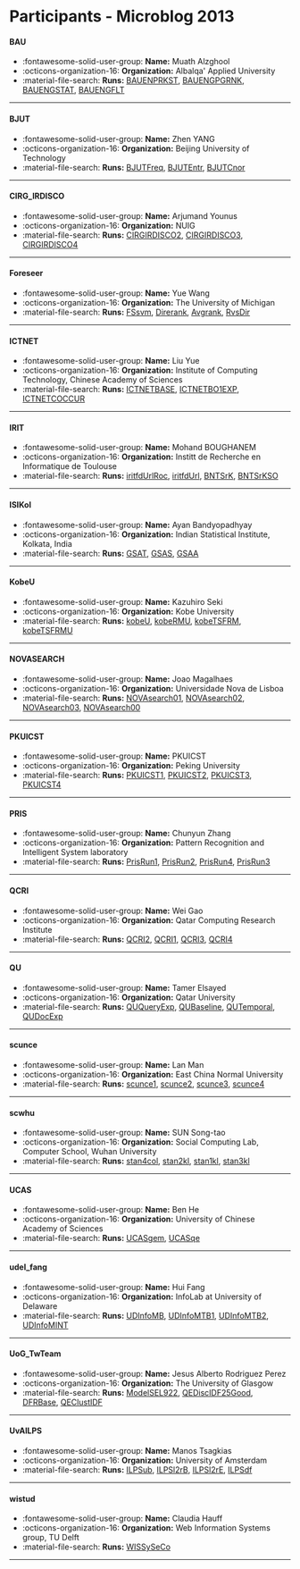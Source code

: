 # Participants - Microblog 2013 

#### BAU 
 - :fontawesome-solid-user-group: **Name:** Muath Alzghool 
 - :octicons-organization-16: **Organization:** Albalqa' Applied University 
 - :material-file-search: **Runs:** [BAUENPRKST](./runs.md#bauenprkst), [BAUENGPGRNK](./runs.md#bauengpgrnk), [BAUENGSTAT](./runs.md#bauengstat), [BAUENGFLT](./runs.md#bauengflt) 

---
#### BJUT 
 - :fontawesome-solid-user-group: **Name:** Zhen YANG 
 - :octicons-organization-16: **Organization:** Beijing University of Technology 
 - :material-file-search: **Runs:** [BJUTFreq](./runs.md#bjutfreq), [BJUTEntr](./runs.md#bjutentr), [BJUTCnor](./runs.md#bjutcnor) 

---
#### CIRG_IRDISCO 
 - :fontawesome-solid-user-group: **Name:** Arjumand Younus 
 - :octicons-organization-16: **Organization:** NUIG 
 - :material-file-search: **Runs:** [CIRGIRDISCO2](./runs.md#cirgirdisco2), [CIRGIRDISCO3](./runs.md#cirgirdisco3), [CIRGIRDISCO4](./runs.md#cirgirdisco4) 

---
#### Foreseer 
 - :fontawesome-solid-user-group: **Name:** Yue Wang 
 - :octicons-organization-16: **Organization:** The University of Michigan 
 - :material-file-search: **Runs:** [FSsvm](./runs.md#fssvm), [Direrank](./runs.md#direrank), [Avgrank](./runs.md#avgrank), [RvsDir](./runs.md#rvsdir) 

---
#### ICTNET 
 - :fontawesome-solid-user-group: **Name:** Liu Yue 
 - :octicons-organization-16: **Organization:** Institute of Computing Technology, Chinese Academy of Sciences 
 - :material-file-search: **Runs:** [ICTNETBASE](./runs.md#ictnetbase), [ICTNETBO1EXP](./runs.md#ictnetbo1exp), [ICTNETCOCCUR](./runs.md#ictnetcoccur) 

---
#### IRIT 
 - :fontawesome-solid-user-group: **Name:** Mohand BOUGHANEM 
 - :octicons-organization-16: **Organization:** Institt de Recherche en Informatique de Toulouse 
 - :material-file-search: **Runs:** [iritfdUrlRoc](./runs.md#iritfdurlroc), [iritfdUrl](./runs.md#iritfdurl), [BNTSrK](./runs.md#bntsrk), [BNTSrKSO](./runs.md#bntsrkso) 

---
#### ISIKol 
 - :fontawesome-solid-user-group: **Name:** Ayan Bandyopadhyay 
 - :octicons-organization-16: **Organization:** Indian Statistical Institute, Kolkata, India 
 - :material-file-search: **Runs:** [GSAT](./runs.md#gsat), [GSAS](./runs.md#gsas), [GSAA](./runs.md#gsaa) 

---
#### KobeU 
 - :fontawesome-solid-user-group: **Name:** Kazuhiro Seki 
 - :octicons-organization-16: **Organization:** Kobe University 
 - :material-file-search: **Runs:** [kobeU](./runs.md#kobeu), [kobeRMU](./runs.md#kobermu), [kobeTSFRM](./runs.md#kobetsfrm), [kobeTSFRMU](./runs.md#kobetsfrmu) 

---
#### NOVASEARCH 
 - :fontawesome-solid-user-group: **Name:** Joao Magalhaes 
 - :octicons-organization-16: **Organization:** Universidade Nova de Lisboa 
 - :material-file-search: **Runs:** [NOVAsearch01](./runs.md#novasearch01), [NOVAsearch02](./runs.md#novasearch02), [NOVAsearch03](./runs.md#novasearch03), [NOVAsearch00](./runs.md#novasearch00) 

---
#### PKUICST 
 - :fontawesome-solid-user-group: **Name:** PKUICST 
 - :octicons-organization-16: **Organization:** Peking University 
 - :material-file-search: **Runs:** [PKUICST1](./runs.md#pkuicst1), [PKUICST2](./runs.md#pkuicst2), [PKUICST3](./runs.md#pkuicst3), [PKUICST4](./runs.md#pkuicst4) 

---
#### PRIS 
 - :fontawesome-solid-user-group: **Name:** Chunyun Zhang 
 - :octicons-organization-16: **Organization:** Pattern Recognition and Intelligent System laboratory 
 - :material-file-search: **Runs:** [PrisRun1](./runs.md#prisrun1), [PrisRun2](./runs.md#prisrun2), [PrisRun4](./runs.md#prisrun4), [PrisRun3](./runs.md#prisrun3) 

---
#### QCRI 
 - :fontawesome-solid-user-group: **Name:** Wei Gao 
 - :octicons-organization-16: **Organization:** Qatar Computing Research Institute 
 - :material-file-search: **Runs:** [QCRI2](./runs.md#qcri2), [QCRI1](./runs.md#qcri1), [QCRI3](./runs.md#qcri3), [QCRI4](./runs.md#qcri4) 

---
#### QU 
 - :fontawesome-solid-user-group: **Name:** Tamer Elsayed 
 - :octicons-organization-16: **Organization:** Qatar University 
 - :material-file-search: **Runs:** [QUQueryExp](./runs.md#ququeryexp), [QUBaseline](./runs.md#qubaseline), [QUTemporal](./runs.md#qutemporal), [QUDocExp](./runs.md#qudocexp) 

---
#### scunce 
 - :fontawesome-solid-user-group: **Name:** Lan Man 
 - :octicons-organization-16: **Organization:** East China Normal University 
 - :material-file-search: **Runs:** [scunce1](./runs.md#scunce1), [scunce2](./runs.md#scunce2), [scunce3](./runs.md#scunce3), [scunce4](./runs.md#scunce4) 

---
#### scwhu 
 - :fontawesome-solid-user-group: **Name:** SUN Song-tao 
 - :octicons-organization-16: **Organization:** Social Computing Lab, Computer School, Wuhan University 
 - :material-file-search: **Runs:** [stan4col](./runs.md#stan4col), [stan2kl](./runs.md#stan2kl), [stan1kl](./runs.md#stan1kl), [stan3kl](./runs.md#stan3kl) 

---
#### UCAS 
 - :fontawesome-solid-user-group: **Name:** Ben He 
 - :octicons-organization-16: **Organization:** University of Chinese Academy of Sciences 
 - :material-file-search: **Runs:** [UCASgem](./runs.md#ucasgem), [UCASqe](./runs.md#ucasqe) 

---
#### udel_fang 
 - :fontawesome-solid-user-group: **Name:** Hui Fang 
 - :octicons-organization-16: **Organization:** InfoLab at University of Delaware 
 - :material-file-search: **Runs:** [UDInfoMB](./runs.md#udinfomb), [UDInfoMTB1](./runs.md#udinfomtb1), [UDInfoMTB2](./runs.md#udinfomtb2), [UDInfoMINT](./runs.md#udinfomint) 

---
#### UoG_TwTeam 
 - :fontawesome-solid-user-group: **Name:** Jesus Alberto Rodriguez Perez 
 - :octicons-organization-16: **Organization:** The University of Glasgow 
 - :material-file-search: **Runs:** [ModelSEL922](./runs.md#modelsel922), [QEDiscIDF25Good](./runs.md#qediscidf25good), [DFRBase](./runs.md#dfrbase), [QEClustIDF](./runs.md#qeclustidf) 

---
#### UvAILPS 
 - :fontawesome-solid-user-group: **Name:** Manos Tsagkias 
 - :octicons-organization-16: **Organization:** University of Amsterdam 
 - :material-file-search: **Runs:** [ILPSub](./runs.md#ilpsub), [ILPSl2rB](./runs.md#ilpsl2rb), [ILPSl2rE](./runs.md#ilpsl2re), [ILPSdf](./runs.md#ilpsdf) 

---
#### wistud 
 - :fontawesome-solid-user-group: **Name:** Claudia Hauff 
 - :octicons-organization-16: **Organization:** Web Information Systems group, TU Delft 
 - :material-file-search: **Runs:** [WISSySeCo](./runs.md#wissyseco) 

---
